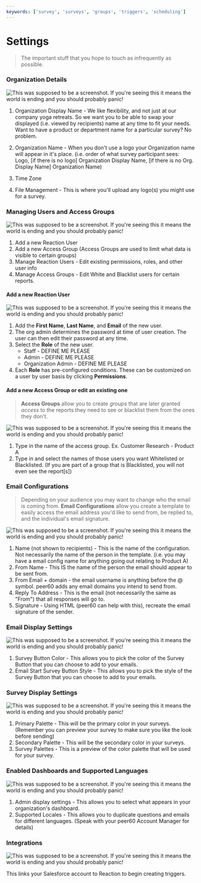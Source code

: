 ```yaml
---
keywords: ['survey', 'surveys', 'groups', 'triggers', 'scheduling']
---
```


# Settings

>The important stuff that you hope to touch as infrequently as possible.

<a id="organization_details"></a>
### Organization Details

![This was supposed to be a screenshot. If you're seeing this it means the world is ending and you should probably panic!](https://s3.amazonaws.com/peer60_organizations/documentation+tbd/settings_overview/organization%2Bdetails%2B-%2Bsettings.png)

1. Organization Display Name - We like flexibility, and not just at our company yoga retreats. So we want you to be able to swap your displayed (i.e. viewed by recipients) name at any time to fit your needs. Want to have a product or department name for a particular survey? No problem.

2. Organization Name - When you don't use a logo your Organization name will appear in it's place.  (i.e. order of what survey participant sees: Logo, [if there is no logo] Organization Display Name, [if there is no Org. Display Name] Organization Name)

3. Time Zone
<a id="file_management"></a>

4. File Management - This is where you'll upload any logo(s) you might use for a survey. 
<a id="manage_images"></a>
<a id="manage_users"></a>
<a id="manaeg_user"></a>
<a id="manage_access_group"></a>
<a id="manage_access_groups"></a>
### Managing Users and Access Groups

![This was supposed to be a screenshot. If you're seeing this it means the world is ending and you should probably panic!](https://s3.amazonaws.com/peer60_organizations/documentation+tbd/settings_overview/manage%2Busers%2Band%2Bgroups%2B-%2Bsettings.png)

1. Add a new Reaction User
2. Add a new Access Group (Access Groups are used to limit what data is visible to certain groups)
3. Manage Reaction Users - Edit existing permissions, roles, and other user info
4. Manage Access Groups - Edit White and Blacklist users for certain reports.

#### Add a new Reaction User
![This was supposed to be a screenshot. If you're seeing this it means the world is ending and you should probably panic!](https://s3.amazonaws.com/peer60_organizations/documentation+tbd/settings_overview/Settings-Add-a-new-reaction-user.gif)

1. Add the **First Name**, **Last Name**, and **Email** of the new user.
2. The org admin determines the password at time of user creation. The user can then edit their password at any time.
3. Select the **Role** of the new user. 
	* Staff - DEFINE ME PLEASE
	* Admin - DEFINE ME PLEASE
	* Organization Admin -  DEFINE ME PLEASE
4. Each **Role** has pre-configured conditions. These can be customized on a user by user basis by clicking **Permissions**.


#### Add a new Access Group or edit an existing one

>**Access Groups** allow you to create *groups* that are later granted *access* to the reports they need to see or blacklist them from the ones they don't. 

![This was supposed to be a screenshot. If you're seeing this it means the world is ending and you should probably panic!](https://s3.amazonaws.com/peer60_organizations/documentation+tbd/settings_overview/Add+a+new+Access+Group.png)

1. Type in the name of the access group. Ex. Customer Research - Product A
2. Type in and select the names of those users you want Whitelisted or Blacklisted. (If you are part of a group that is Blacklisted, you will not even see the report[s])

<a id="email_configurations"></a>
### Email Configurations

>Depending on your audience you may want to change who the email is coming from. **Email Configurations** allow you create a template to easily access the email address you'd like to send from, be replied to, and the individual's email signature. 


![This was supposed to be a screenshot. If you're seeing this it means the world is ending and you should probably panic!](https://s3.amazonaws.com/peer60_organizations/documentation+tbd/settings_overview/Email+Configurations.png)

1. Name (not shown to recipients) - This is the name of the configuration. Not necessarily the name of the person in the template. (i.e. you may have a email config name for anything going out relating to Product A)
2. From Name - This IS the  name of the person the email should appear to be sent from.
3. From Email + domain - the email username is anything before the @ symbol. peer60 adds any email domains you intend to send from. 
4. Reply To Address - This is the email (not necessarily the same as "From") that all responses will go to. 
5. Signature - Using HTML (peer60 can help with this), recreate the email signature of the sender. 

<a id="email_display_settings"></a>
### Email Display Settings

![This was supposed to be a screenshot. If you're seeing this it means the world is ending and you should probably panic!](https://s3.amazonaws.com/peer60_organizations/documentation+tbd/settings_overview/email%2Bdisplay%2B-%2Bsettings.png)

1. Survey Button Color - This allows you to pick the color of the Survey Button that you can choose to add to your emails.
2. Email Start Survey Button Style - This allows you to pick the style of the Survey Button that you can choose to add to your emails.

<a id="survey_display_settings"></a>
### Survey Display Settings

![This was supposed to be a screenshot. If you're seeing this it means the world is ending and you should probably panic!](https://s3.amazonaws.com/peer60_organizations/documentation+tbd/settings_overview/suvey%2Bdisplay%2B-%2Bsettings.png)

1. Primary Palette - This will be the primary color in your surveys. (Remember you can preview your survey to make sure you like the look before sending)
2. Secondary Palette - This will be the secondary color in your surveys. 
3. Survey Palettes - This is a preview of the color palette that will be used for your survey. 

<a id="supported_languages"></a>
<a id="enabled_dashboards"></a>
### Enabled Dashboards and Supported Languages

![This was supposed to be a screenshot. If you're seeing this it means the world is ending and you should probably panic!](https://s3.amazonaws.com/peer60_organizations/documentation+tbd/settings_overview/admin+display+-+settings.png "This will be a screenshot of a the admin display and supported locales panel with the following annotations:")

1. Admin display settings - This allows you to select what appears in your organization's dashboard. 
2. Supported Locales - This allows you to duplicate questions and emails for different languages. (Speak with your peer60 Account Manager for details)

<a id="export_data"></a>
<a id="integrations"></a>

### Integrations

![This was supposed to be a screenshot. If you're seeing this it means the world is ending and you should probably panic!](https://s3.amazonaws.com/peer60_organizations/documentation+tbd/settings_overview/Integrations.png)

This links your Salesforce account to Reaction to begin creating triggers.  

